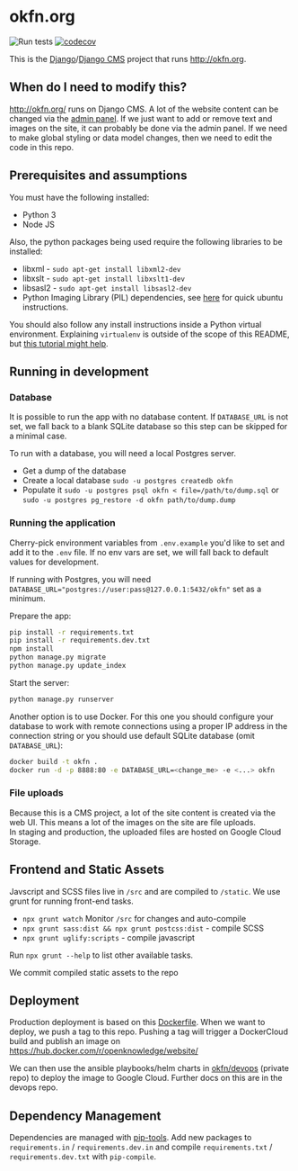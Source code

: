 # okfn.org

![Run tests](https://github.com/okfn/website/workflows/Run%20tests/badge.svg?branch=master)
[![codecov](https://codecov.io/gh/okfn/website/branch/master/graph/badge.svg?token=tYNQSAiFYu)](https://codecov.io/gh/okfn/website)

This is the [Django](https://www.djangoproject.com/)/[Django CMS](https://www.django-cms.org/) project that runs <http://okfn.org>.


## When do I need to modify this?

http://okfn.org/ runs on Django CMS. A lot of the website content can be changed via the [admin panel](https://okfn.org/admin). If we just want to add or remove text and images on the site, it can probably be done via the admin panel. If we need to make global styling or data model changes, then we need to edit the code in this repo.

## Prerequisites and assumptions

You must have the following installed:

- Python 3
- Node JS

Also, the python packages being used require the following libraries to be installed:
- libxml - `sudo apt-get install libxml2-dev`
- libxslt - `sudo apt-get install libxslt1-dev`
- libsasl2 - `sudo apt-get install libsasl2-dev`
- Python Imaging Library (PIL) dependencies, see [here](http://stackoverflow.com/a/21151777/3449709) for quick ubuntu instructions.

You should also follow any install instructions inside a Python virtual environment. Explaining `virtualenv` is outside of the scope of this README, but [this tutorial might help](http://hackercodex.com/guide/python-development-environment-on-mac-osx/).

## Running in development

### Database

It is possible to run the app with no database content. If `DATABASE_URL` is not set, we fall back to a blank SQLite database so this step can be skipped for a minimal case.

To run with a database, you will need a local Postgres server.

- Get a dump of the database
- Create a local database `sudo -u postgres createdb okfn`
- Populate it `sudo -u postgres psql okfn < file=/path/to/dump.sql` or `sudo -u postgres pg_restore -d okfn path/to/dump.dump`

### Running the application

Cherry-pick environment variables from `.env.example` you'd like to set and add it to the `.env` file.
If no env vars are set, we will fall back to default values for development.

If running with Postgres, you will need `DATABASE_URL="postgres://user:pass@127.0.0.1:5432/okfn"` set as a minimum.

Prepare the app:

```bash
pip install -r requirements.txt
pip install -r requirements.dev.txt
npm install
python manage.py migrate
python manage.py update_index
```

Start the server:

```bash
python manage.py runserver
```

Another option is to use Docker. For this one you should configure your database to work with remote connections using a proper IP address in the connection string or you should use default SQLite database (omit `DATABASE_URL`):

```bash
docker build -t okfn .
docker run -d -p 8888:80 -e DATABASE_URL=<change_me> -e <...> okfn
```

### File uploads

Because this is a CMS project, a lot of the site content is created via the web UI. This means a lot of the images on the site are file uploads.  
In staging and production, the uploaded files are hosted on Google Cloud Storage.

## Frontend and Static Assets

Javscript and SCSS files live in `/src` and are compiled to `/static`. We use grunt for running front-end tasks.

* `npx grunt watch` Monitor `/src` for changes and auto-compile
* `npx grunt sass:dist && npx grunt postcss:dist` - compile SCSS
* `npx grunt uglify:scripts` - compile javascript

Run `npx grunt --help` to list other available tasks.

We commit compiled static assets to the repo

## Deployment

Production deployment is based on this [Dockerfile](https://github.com/okfn/website/blob/master/Dockerfile). When we want to deploy, we push a tag to this repo. Pushing a tag will trigger a DockerCloud build and publish an image on https://hub.docker.com/r/openknowledge/website/

We can then use the ansible playbooks/helm charts in [okfn/devops](https://github.com/okfn/devops) (private repo) to deploy the image to Google Cloud. Further docs on this are in the devops repo.

## Dependency Management

Dependencies are managed with [pip-tools](https://github.com/jazzband/pip-tools).
Add new packages to `requirements.in` / `requirements.dev.in` and compile `requirements.txt` / `requirements.dev.txt` with `pip-compile`.
